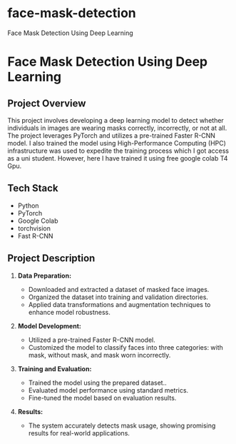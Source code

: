 # face-mask-detection
Face Mask Detection Using Deep Learning
# Face Mask Detection Using Deep Learning

## Project Overview
This project involves developing a deep learning model to detect whether individuals in images are wearing masks correctly, incorrectly, or not at all. The project leverages PyTorch and utilizes a pre-trained Faster R-CNN model. 
I also trained the model using High-Performance Computing (HPC) infrastructure was used to expedite the training process which I got access as a uni student. However, here I have trained it using free google colab T4 Gpu.

## Tech Stack
- Python
- PyTorch
- Google Colab
- torchvision
- Fast R-CNN

## Project Description
1. **Data Preparation:**
   - Downloaded and extracted a dataset of masked face images.
   - Organized the dataset into training and validation directories.
   - Applied data transformations and augmentation techniques to enhance model robustness.

2. **Model Development:**
   - Utilized a pre-trained Faster R-CNN model.
   - Customized the model to classify faces into three categories: with mask, without mask, and mask worn incorrectly.

3. **Training and Evaluation:**
   - Trained the model using the prepared dataset..
   - Evaluated model performance using standard metrics.
   - Fine-tuned the model based on evaluation results.

4. **Results:**
   - The system accurately detects mask usage, showing promising results for real-world applications.

